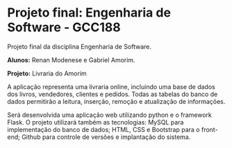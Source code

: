 # Projeto final: Engenharia de Software - GCC188

Projeto final da disciplina Engenharia de Software.

**Alunos:** Renan Modenese e Gabriel Amorim.

**Projeto:** Livraria do Amorim

A aplicação representa uma livraria online, incluindo uma base de dados dos livros, vendedores, clientes e pedidos. Todas as tabelas do banco de dados permitirão a leitura, inserção, remoção e atualização de informações.

Será desenvolvida uma aplicação web utilizando python e o framework Flask. O projeto utilizará também as tecnologias: MySQL para implementação do banco de dados; HTML, CSS e Bootstrap para o front-end; Github para controle de versões e implantação do sistema. 
